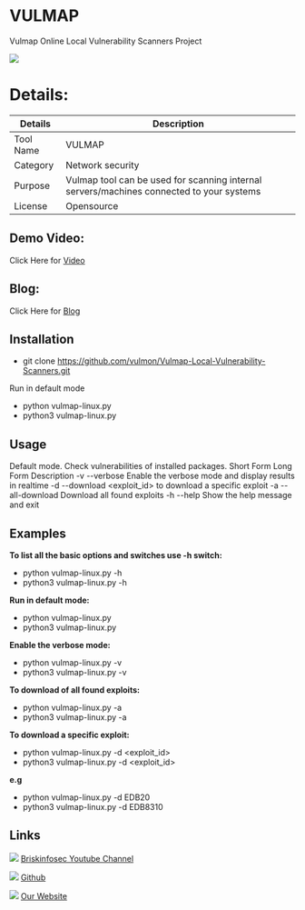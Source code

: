 VULMAP
============
Vulmap Online Local Vulnerability Scanners Project

![ ]()


Details:
============
|  Details | Description   |
| ------------ | ------------ |
|  Tool Name | VULMAP |
|  Category | Network security  |
|  Purpose |  Vulmap tool can be used for scanning internal servers/machines connected to your systems |
|  License |    Opensource |

Demo Video:
-----------------
Click Here for [Video](https://www.youtube.com/watch?v=rP_nWSpksG8  "Video")


Blog:
--------------
Click Here for [Blog]( "Blog")

Installation
----------------
- git clone https://github.com/vulmon/Vulmap-Local-Vulnerability-Scanners.git

Run in default mode

- python vulmap-linux.py
- python3 vulmap-linux.py

Usage
----------------
Default mode. Check vulnerabilities of installed packages.
Short Form 	Long Form 	Description
-v 	--verbose 	Enable the verbose mode and display results in realtime
-d 	--download 	<exploit_id> to download a specific exploit
-a 	--all-download 	Download all found exploits
-h 	--help 	Show the help message and exit

Examples
----------------
**To list all the basic options and switches use -h switch:**

- python vulmap-linux.py -h
- python3 vulmap-linux.py -h

**Run in default mode:**

- python vulmap-linux.py
- python3 vulmap-linux.py

**Enable the verbose mode:**

- python vulmap-linux.py -v
- python3 vulmap-linux.py -v

**To download of all found exploits:**

- python vulmap-linux.py -a
- python3 vulmap-linux.py -a

**To download a specific exploit:**

- python vulmap-linux.py -d <exploit_id>
- python3 vulmap-linux.py -d <exploit_id>

**e.g**
- python vulmap-linux.py -d EDB20
- python3 vulmap-linux.py -d EDB8310


Links
----------------

 ![ ](https://img.icons8.com/color/15/000000/youtube-play.png) [Briskinfosec Youtube Channel](https://www.youtube.com/channel/UCcPmqqYETcO_7-6p_uUsF1w "Briskinfosec Youtube Channel")


 ![ ](https://img.icons8.com/glyph-neue/15/000000/github.png) [Github](https://github.com/briskinfosec "Github") 

  ![ ](https://img.icons8.com/ios/15/000000/internet--v2.png) [Our Website](https://www.briskinfosec.com/ "Our Website")